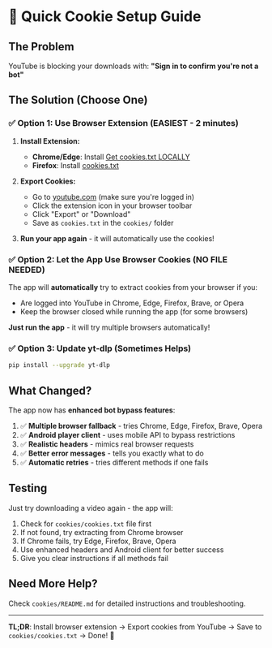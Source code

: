# 🍪 Quick Cookie Setup Guide

## The Problem
YouTube is blocking your downloads with: **"Sign in to confirm you're not a bot"**

## The Solution (Choose One)

### ✅ Option 1: Use Browser Extension (EASIEST - 2 minutes)

1. **Install Extension:**
   - **Chrome/Edge**: Install [Get cookies.txt LOCALLY](https://chrome.google.com/webstore/detail/get-cookiestxt-locally/cclelndahbckbenkjhflpdbgdldlbecc)
   - **Firefox**: Install [cookies.txt](https://addons.mozilla.org/en-US/firefox/addon/cookies-txt/)

2. **Export Cookies:**
   - Go to [youtube.com](https://youtube.com) (make sure you're logged in)
   - Click the extension icon in your browser toolbar
   - Click "Export" or "Download"
   - Save as `cookies.txt` in the `cookies/` folder

3. **Run your app again** - it will automatically use the cookies!

### ✅ Option 2: Let the App Use Browser Cookies (NO FILE NEEDED)

The app will **automatically** try to extract cookies from your browser if you:
- Are logged into YouTube in Chrome, Edge, Firefox, Brave, or Opera
- Keep the browser closed while running the app (for some browsers)

**Just run the app** - it will try multiple browsers automatically!

### ✅ Option 3: Update yt-dlp (Sometimes Helps)

```bash
pip install --upgrade yt-dlp
```

## What Changed?

The app now has **enhanced bot bypass features**:

1. ✅ **Multiple browser fallback** - tries Chrome, Edge, Firefox, Brave, Opera
2. ✅ **Android player client** - uses mobile API to bypass restrictions  
3. ✅ **Realistic headers** - mimics real browser requests
4. ✅ **Better error messages** - tells you exactly what to do
5. ✅ **Automatic retries** - tries different methods if one fails

## Testing

Just try downloading a video again - the app will:
1. Check for `cookies/cookies.txt` file first
2. If not found, try extracting from Chrome browser
3. If Chrome fails, try Edge, Firefox, Brave, Opera
4. Use enhanced headers and Android client for better success
5. Give you clear instructions if all methods fail

## Need More Help?

Check `cookies/README.md` for detailed instructions and troubleshooting.

---

**TL;DR**: Install browser extension → Export cookies from YouTube → Save to `cookies/cookies.txt` → Done! 🎉
